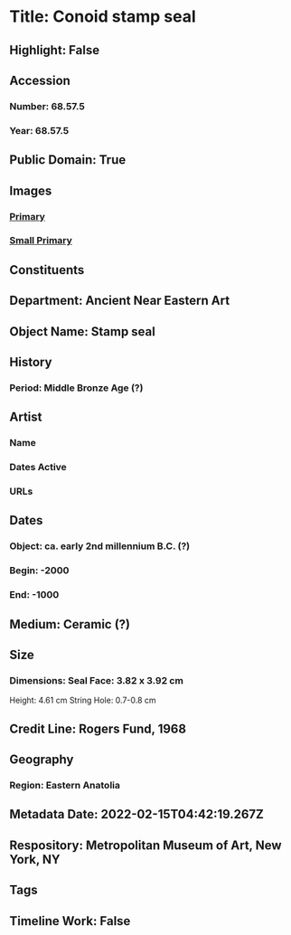# Title: Conoid stamp seal
## Highlight: False
## Accession
### Number: 68.57.5
### Year: 68.57.5
## Public Domain: True
## Images
### [Primary](https://images.metmuseum.org/CRDImages/an/original/SS68_57_5.jpg)
### [Small Primary](https://images.metmuseum.org/CRDImages/an/web-large/SS68_57_5.jpg)
## Constituents
## Department: Ancient Near Eastern Art
## Object Name: Stamp seal
## History
### Period: Middle Bronze Age (?)
## Artist
### Name
### Dates Active
### URLs
## Dates
### Object: ca. early 2nd millennium B.C. (?)
### Begin: -2000
### End: -1000
## Medium: Ceramic (?)
## Size
### Dimensions: Seal Face: 3.82 x 3.92 cm
Height: 4.61 cm
String Hole: 0.7-0.8 cm
## Credit Line: Rogers Fund, 1968
## Geography
### Region: Eastern Anatolia
## Metadata Date: 2022-02-15T04:42:19.267Z
## Respository: Metropolitan Museum of Art, New York, NY
## Tags
## Timeline Work: False